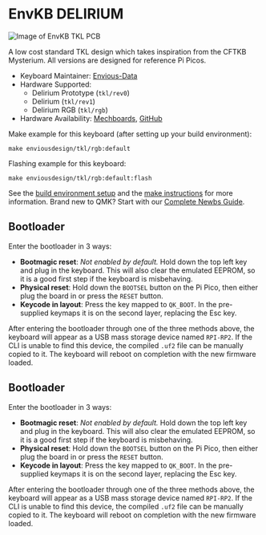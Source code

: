 # EnvKB DELIRIUM

![Image of EnvKB TKL PCB](https://i.imgur.com/a7UaS4m.png)

A low cost standard TKL design which takes inspiration from the CFTKB Mysterium. All versions are designed for reference Pi Picos.

* Keyboard Maintainer: [Envious-Data](https://github.com/envious-data)
* Hardware Supported: 
  * Delirium Prototype (`tkl/rev0`)
  * Delirium (`tkl/rev1`)
  * Delirium RGB (`tkl/rgb`)
* Hardware Availability: [Mechboards](https://mechboards.co.uk/products/envkb-delirium-tkl-kit), [GitHub](https://github.com/Envious-Data/Env-KB)

Make example for this keyboard (after setting up your build environment):

    make enviousdesign/tkl/rgb:default

Flashing example for this keyboard:

    make enviousdesign/tkl/rgb:default:flash

See the [build environment setup](https://docs.qmk.fm/#/getting_started_build_tools) and the [make instructions](https://docs.qmk.fm/#/getting_started_make_guide) for more information. Brand new to QMK? Start with our [Complete Newbs Guide](https://docs.qmk.fm/#/newbs).

## Bootloader

Enter the bootloader in 3 ways:

* **Bootmagic reset**: *Not enabled by default.* Hold down the top left key and plug in the keyboard. This will also clear the emulated EEPROM, so it is a good first step if the keyboard is misbehaving.
* **Physical reset**: Hold down the `BOOTSEL` button on the Pi Pico, then either plug the board in or press the `RESET` button.
* **Keycode in layout**: Press the key mapped to `QK_BOOT`. In the pre-supplied keymaps it is on the second layer, replacing the Esc key.

After entering the bootloader through one of the three methods above, the keyboard will appear as a USB mass storage device named `RPI-RP2`. If the CLI is unable to find this device, the compiled `.uf2` file can be manually copied to it. The keyboard will reboot on completion with the new firmware loaded.

## Bootloader

Enter the bootloader in 3 ways:

* **Bootmagic reset**: *Not enabled by default.* Hold down the top left key and plug in the keyboard. This will also clear the emulated EEPROM, so it is a good first step if the keyboard is misbehaving.
* **Physical reset**: Hold down the `BOOTSEL` button on the Pi Pico, then either plug the board in or press the `RESET` button.
* **Keycode in layout**: Press the key mapped to `QK_BOOT`. In the pre-supplied keymaps it is on the second layer, replacing the Esc key.

After entering the bootloader through one of the three methods above, the keyboard will appear as a USB mass storage device named `RPI-RP2`. If the CLI is unable to find this device, the compiled `.uf2` file can be manually copied to it. The keyboard will reboot on completion with the new firmware loaded.
